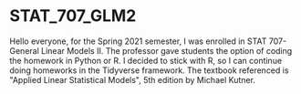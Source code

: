 # STAT_707_GLM2

Hello everyone, for the Spring 2021 semester, I was enrolled in STAT 707-General Linear Models II. The professor gave students the option of coding the homework in Python or R. I decided to stick with R, so I can continue doing homeworks in the Tidyverse framework. The textbook referenced is "Applied Linear Statistical Models", 5th edition by Michael Kutner.

